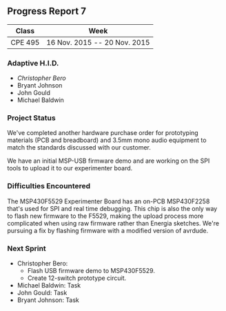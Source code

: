 ## Progress Report 7

Class | Week
----- | ----
CPE 495 | 16 Nov. 2015 -- 20 Nov. 2015

### Adaptive H.I.D.

<!--- This is a comment
Make sure to use *asterisks* to create italics on the member of whoever created the report
-->

* *Christopher Bero*
* Bryant Johnson
* John Gould
* Michael Baldwin

### Project Status
<!---
Project Status is a review of what was accomplished last week and a description of where we stand going into this sprint. A comparison between goals and actual accomplishments is a good idea.
-->

We've completed another hardware purchase order for prototyping materials (PCB and breadboard) and 3.5mm mono audio equipment to match the standards discussed with our customer. 

We have an initial MSP-USB firmware demo and are working on the SPI tools to upload it to our experimenter board. 

### Difficulties Encountered

<!---
Difficulties Encountered is required. Other teams report losing points if this is missing.
Put here any trouble we had while accomplishing work during the previous sprint/week.
-->

The MSP430F5529 Experimenter Board has an on-PCB MSP430F2258 that's used for SPI and real time debugging. This chip is also the only way to flash new firmware to the F5529, making the upload process more complicated when using raw firmware rather than Energia sketches. We're pursuing a fix by flashing firmware with a modified version of avrdude.

### Next Sprint

<!---
Next Sprint should be a list of tasks that each member is going to work towards for the upcomming week.
Make sure to email members on Thursday or Friday so that they can respond with their most recent progress.
-->

* Christopher Bero:
    * Flash USB firmware demo to MSP430F5529.
    * Create 12-switch prototype circuit.
* Michael Baldwin: Task
* John Gould: Task
* Bryant Johnson: Task



